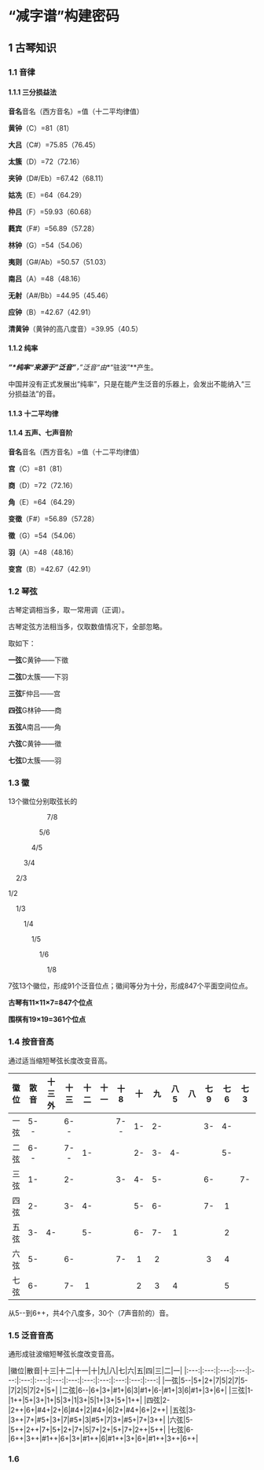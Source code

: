 # “减字谱”构建密码

## 1 古琴知识

### 1.1 音律

#### 1.1.1 三分损益法

**音名**音名（西方音名）=值（十二平均律值）

**黄钟**（C）=81（81）

**大吕**（C#）=75.85（76.45）

**太簇**（D）=72（72.16）

**夹钟**（D#/Eb）=67.42（68.11）

**姑冼**（E）=64（64.29）

**仲吕**（F）=59.93（60.68）

**蕤宾**（F#）=56.89（57.28）

**林钟**（G）=54（54.06）

**夷则**（G#/Ab）=50.57（51.03）

**南吕**（A）=48（48.16）

**无射**（A#/Bb）=44.95（45.46）

**应钟**（B）=42.67（42.91）

**清黄钟**（黄钟的高八度音）=39.95（40.5）

#### 1.1.2 纯率

***”*纯率“**来源于**”泛音”**，”泛音“由**“驻波”**产生。

中国并没有正式发展出“纯率”，只是在能产生泛音的乐器上，会发出不能纳入“三分损益法”的音。

#### 1.1.3 十二平均律

#### 1.1.4 五声、七声音阶

**音名**音名（西方音名）=值（十二平均律值）

**宫**（C）=81（81）

**商**（D）=72（72.16）

**角**（E）=64（64.29）

**变徵**（F#）=56.89（57.28）

**徵**（G）=54（54.06）

**羽**（A）=48（48.16）

**变宫**（B）=42.67（42.91）

### 1.2 琴弦

古琴定调相当多，取一常用调（正调）。

古琴定弦方法相当多，仅取数值情况下，全部忽略。

取如下：

**一弦**C黄钟——下徵

**二弦**D太簇——下羽

**三弦**F仲吕——宫

**四弦**G林钟——商

**五弦**A南吕——角

**六弦**C黄钟——徵

**七弦**D太簇——羽

### 1.3 徽

13个徽位分别取弦长的

$~~~~~~~~~~~~~~~~~~~~$7/8

$~~~~~~~~~~~~~~~~$5/6

$~~~~~~~~~~~~$4/5

$~~~~~~~~$3/4

$~~~~$2/3

1/2

$~~~~$1/3

$~~~~~~~~$1/4

$~~~~~~~~~~~~$1/5

$~~~~~~~~~~~~~~~~$1/6

$~~~~~~~~~~~~~~~~~~~~$1/8

7弦13个徽位，形成91个泛音位点；徽间等分为十分，形成847个平面空间位点。

**古琴有11×11×7=847个位点**

**围棋有19×19=361个位点**

### 1.4 按音音高

通过适当缩短琴弦长度改变音高。

| 徽位  | 散音  | 十三外 | 十三  | 十二  | 十一  | 十8  | 十   | 九   | 八5  | 八   | 七9  | 七6  | 七3  | 七   | 六7  | 六4  | 六2  | 六   | 五6  | 五   | 四8  | 四6  | 四4  | 四2  | 四   | 三8  | 三4  | 三2  | 三   | 二6  | 二   | 一8  | 一6  | 一4  | 一2  | 一   |
|:---:|:---:|:---:|:---:|:---:|:---:|:---:|:---:|:---:|:---:|:---:|:---:|:---:|:---:|:---:|:---:|:---:|:---:|:---:|:---:|:---:|:---:|:---:|:---:|:---:|:---:|:---:|:---:|:---:|:---:|:---:|:---:|:---:|:---:|:---:|:---:|:---:|
| 一弦  | 5-- |     | 6-- |     |     | 7-- | 1-  | 2-  |     |     | 3-  | 4-  |     | 5-  |     | 6-  |     | 7-  | 1   | 2   |     | 3   | 4   |     | 5   |     | 6   |     | 7   | 1+  | 2+  |     | 3+  | 4+  |     | 5+  |
| 二弦  | 6-- |     | 7-- | 1-  |     |     | 2-  | 3-  | 4-  |     |     | 5-  |     | 6-  |     | 7-  | 1   |     | 2   | 3   | 4   |     | 5   |     | 6   |     | 7   | 1+  |     | 2+  | 3+  | 4+  |     | 5+  |     | 6+  |
| 三弦  | 1-  |     | 2-  |     |     | 3-  | 4-  | 5-  |     |     | 6-  |     | 7-  | 1   |     | 2   |     | 3   | 4   | 5   |     | 6   |     | 7   | 1+  |     | 2+  |     | 3+  | 4+  | 5+  |     | 6+  |     | 7+  | 1++ |
| 四弦  | 2-  |     | 3-  | 4-  |     |     | 5-  | 6-  |     |     | 7-  | 1   |     | 2   |     | 3   | 4   |     | 5   | 6   |     | 7   | 1   |     | 2+  |     | 3+  | 4+  |     | 5+  | 6+  |     | 7+  | 1++ |     | 2++ |
| 五弦  | 3-  | 4-  |     | 5-  |     |     | 6-  | 7-  | 1   |     |     | 2   |     | 3   | 4   |     | 5   |     | 6   | 7   | 1+  |     | 2   |     | 3+  | 4+  |     | 5+  |     | 6+  | 7+  | 1+  |     | 2++ |     | 3++ |
| 六弦  | 5-  |     | 6-  |     |     | 7-  | 1   | 2   |     |     | 3   | 4   |     | 5   |     | 6   |     | 7   | 1+  | 2+  |     | 3+  | 4   |     | 5+  |     | 6+  |     | 7+  | 1++ | 2++ |     | 3++ | 4++ |     | 5++ |
| 七弦  | 6-  |     | 7-  | 1   |     |     | 2   | 3   | 4   |     |     | 5   |     | 6   |     | 7   | 1+  |     | 2+  | 3+  | 4+  |     | 5   |     | 6+  |     | 7+  | 1++ |     | 2++ | 3++ | 4++ |     | 5++ |     | 6++ |

从5--到6++，共4个八度多，30个（7声音阶的）音。

### 1.5 泛音音高

通形成驻波缩短琴弦长度改变音高。

|徽位|散音|十三|十二|十一|十|九|八|七|六|五|四|三|二|一|
|:---:|:---:|:---:|:---:|:---:|:---:|:---:|:---:|:---:|:---:|:---:|:---:|:---:|:---:|
|一弦|5--|5+|2+|7|5|2|7|5-|7|2|5|7|2+|5+|
|二弦|6--|6+|3+|#1+|6|3|#1+|6-|#1+|3|6|#1+|3+|6+|
|三弦|1-|1++|5+|3+|1+|5|3+|1|3+|5|1+|3+|5+|1++|
|四弦|2-|2++|6+|#4+|2+|6|#4+|2|#4+|6|2+|#4+|6+|2++|
|五弦|3-|3++|7+|#5+|3+|7|#5+|3|#5+|7|3+|#5+|7+|3++|
|六弦|5-|5++|2++|7+|5+|2+|7+|5|7+|2+|5+|7+|2++|5++|
|七弦|6-|6++|3++|#1++|6+|3+|#1++|6|#1++|3+|6+|#1++|3++|6++|



### 1.6

